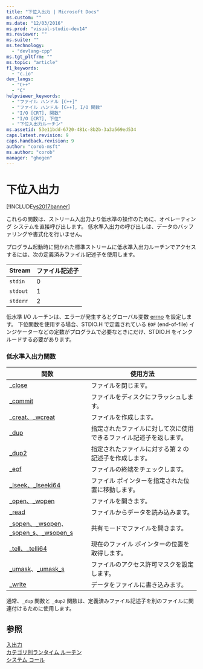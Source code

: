 ```yaml
---
title: "下位入出力 | Microsoft Docs"
ms.custom: ""
ms.date: "12/03/2016"
ms.prod: "visual-studio-dev14"
ms.reviewer: ""
ms.suite: ""
ms.technology: 
  - "devlang-cpp"
ms.tgt_pltfrm: ""
ms.topic: "article"
f1_keywords: 
  - "c.io"
dev_langs: 
  - "C++"
  - "C"
helpviewer_keywords: 
  - "ファイル ハンドル [C++]"
  - "ファイル ハンドル [C++], I/O 関数"
  - "I/O [CRT], 関数"
  - "I/O [CRT], 下位"
  - "下位入出力ルーチン"
ms.assetid: 53e11bdd-6720-481c-8b2b-3a3a569ed534
caps.latest.revision: 9
caps.handback.revision: 9
author: "corob-msft"
ms.author: "corob"
manager: "ghogen"
---
```

# 下位入出力
[!INCLUDE[vs2017banner](../assembler/inline/includes/vs2017banner.md)]

これらの関数は、ストリーム入出力より低水準の操作のために、オペレーティング システムを直接呼び出します。  低水準入出力の呼び出しは、データのバッファリングや書式化を行いません。  
  
 プログラム起動時に開かれた標準ストリームに低水準入出力ルーチンでアクセスするには、次の定義済みファイル記述子を使用します。  
  
|Stream|ファイル記述子|  
|------------|-------------|  
|`stdin`|0|  
|`stdout`|1|  
|`stderr`|2|  
  
 低水準 I\/O ルーチンは、エラーが発生するとグローバル変数 [errno](../Topic/errno,%20_doserrno,%20_sys_errlist,%20and%20_sys_nerr.md) を設定します。  下位関数を使用する場合、STDIO.H で定義されている `EOF` \(end\-of\-file\) インジケーターなどの定数がプログラムで必要なときにだけ、STDIO.H をインクルードする必要があります。  
  
### 低水準入出力関数  
  
|関数|使用方法|  
|--------|----------|  
|[\_close](../Topic/_close.md)|ファイルを閉じます。|  
|[\_commit](../c-runtime-library/reference/commit.md)|ファイルをディスクにフラッシュします。|  
|[\_creat、\_wcreat](../c-runtime-library/reference/creat-wcreat.md)|ファイルを作成します。|  
|[\_dup](../c-runtime-library/reference/dup-dup2.md)|指定されたファイルに対して次に使用できるファイル記述子を返します。|  
|[\_dup2](../c-runtime-library/reference/dup-dup2.md)|指定されたファイルに対する第 2 の記述子を作成します。|  
|[\_eof](../c-runtime-library/reference/eof.md)|ファイルの終端をチェックします。|  
|[\_lseek、\_lseeki64](../c-runtime-library/reference/lseek-lseeki64.md)|ファイル ポインターを指定された位置に移動します。|  
|[\_open、\_wopen](../c-runtime-library/reference/open-wopen.md)|ファイルを開きます。|  
|[\_read](../Topic/_read.md)|ファイルからデータを読み込みます。|  
|[\_sopen、\_wsopen](../c-runtime-library/reference/sopen-wsopen.md)、[\_sopen\_s、\_wsopen\_s](../c-runtime-library/reference/sopen-s-wsopen-s.md)|共有モードでファイルを開きます。|  
|[\_tell、\_telli64](../c-runtime-library/reference/tell-telli64.md)|現在のファイル ポインターの位置を取得します。|  
|[\_umask](../c-runtime-library/reference/umask.md)、[\_umask\_s](../Topic/_umask_s.md)|ファイルのアクセス許可マスクを設定します。|  
|[\_write](../c-runtime-library/reference/write.md)|データをファイルに書き込みます。|  
  
 通常、`_dup` 関数と `_dup2` 関数は、定義済みファイル記述子を別のファイルに関連付けるために使用します。  
  
## 参照  
 [入出力](../Topic/Input%20and%20Output.md)   
 [カテゴリ別ランタイム ルーチン](../c-runtime-library/run-time-routines-by-category.md)   
 [システム コール](../Topic/System%20Calls.md)